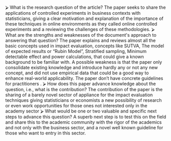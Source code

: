 ⮚ What is the research question of the article?
The paper seeks to share the applications of controlled experiments in business contexts with statisticians, giving a clear motivation and explanation of the importance of these techniques in online environments as they called online controlled experiments and a reviewing the challenges of these methodologies.
⮚ What are the strengths and weaknesses of the document's approach to answering that question?
The paper explains and reviews  almost all the basic concepts used in impact evaluation, concepts like SUTVA, The model of expected results or “Rubin Model”, Stratified sampling, Minimum detectable effect and power calculations, that could give a known background to be familiar with.
A possible weakness is that the paper only consolidate existing knowledge and introduce hardly any or not any new concept, and did not use empirical data that could be a good way to enhance real-world applicability. The paper don’t have concrete guidelines for practitioners .
⮚ How does this paper advance knowledge about the question, i.e., what is the contribution?
The contribution of the paper is the sharing of a barely novel sector of appliance for the impact evaluation techniques  giving statisticians or economists a new possibility of research or even work opportunities for those ones not interested only in the academy sector
⮚ What would be one or two valuable and specific next steps to advance this question?
A superb next step is to test this on the field and share this to the academic community with the rigor of the academics and not only with the business sector, and a novel well known guideline for those who want to entry in this sector. 